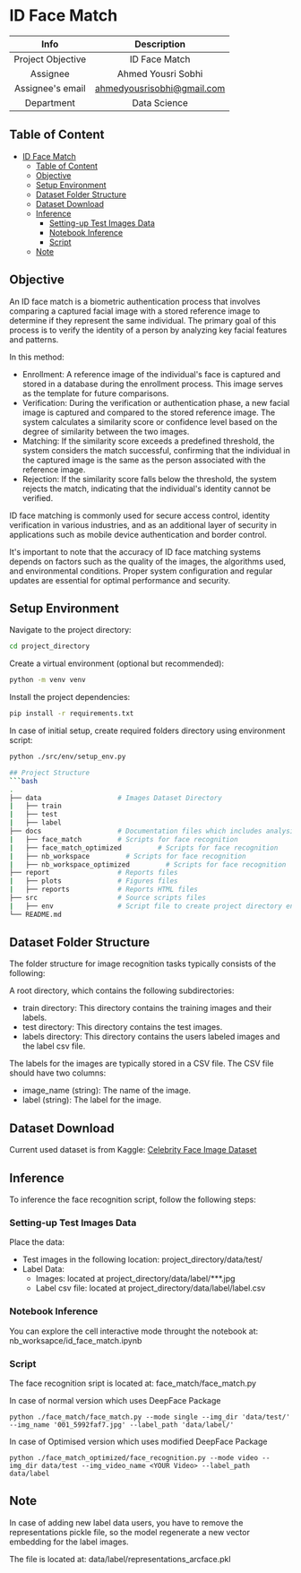 # ID Face Match

| Info | Description |
|:-----:|:----------:|
| Project Objective |ID Face Match|
| Assignee | Ahmed Yousri Sobhi |
| Assignee's email | [ahmedyousrisobhi@gmail.com](ahmedyousrisobhi@gmail.com) |
| Department | Data Science |

## Table of Content
- [ID Face Match](#id-face-match)
  - [Table of Content](#table-of-content)
  - [Objective](#objective)
  - [Setup Environment](#setup-environment)
  - [Dataset Folder Structure](#dataset-folder-structure)
  - [Dataset Download](#dataset-download)
  - [Inference](#inference)
    - [Setting-up Test Images Data](#setting-up-test-images-data)
    - [Notebook Inference](#notebook-inference)
    - [Script](#script)
  - [Note](#note)

## Objective
An ID face match is a biometric authentication process that involves comparing a captured facial image with a stored reference image to determine if they represent the same individual. The primary goal of this process is to verify the identity of a person by analyzing key facial features and patterns.

In this method:
- Enrollment: A reference image of the individual's face is captured and stored in a database during the enrollment process. This image serves as the template for future comparisons.
- Verification: During the verification or authentication phase, a new facial image is captured and compared to the stored reference image. The system calculates a similarity score or confidence level based on the degree of similarity between the two images.
- Matching: If the similarity score exceeds a predefined threshold, the system considers the match successful, confirming that the individual in the captured image is the same as the person associated with the reference image.
- Rejection: If the similarity score falls below the threshold, the system rejects the match, indicating that the individual's identity cannot be verified.

ID face matching is commonly used for secure access control, identity verification in various industries, and as an additional layer of security in applications such as mobile device authentication and border control.

It's important to note that the accuracy of ID face matching systems depends on factors such as the quality of the images, the algorithms used, and environmental conditions. Proper system configuration and regular updates are essential for optimal performance and security.

## Setup Environment
Navigate to the project directory:

```bash
cd project_directory
```

Create a virtual environment (optional but recommended):
```bash
python -m venv venv
```

Install the project dependencies:

```bash
pip install -r requirements.txt
```

In case of initial setup, create required folders directory using environment script:
```bash
python ./src/env/setup_env.py

## Project Structure
```bash
.
├── data                   # Images Dataset Directory
|   ├── train
|   ├── test
|   ├── label
├── docs                   # Documentation files which includes analysis report
|   ├── face_match         # Scripts for face recognition
|   ├── face_match_optimized         # Scripts for face recognition
|   ├── nb_workspace         # Scripts for face recognition
|   ├── nb_workspace_optimized         # Scripts for face recognition
├── report                 # Reports files
|   ├── plots              # Figures files
|   ├── reports            # Reports HTML files
├── src                    # Source scripts files
|   ├── env                # Script file to create project directory environment
└── README.md
```

## Dataset Folder Structure
The folder structure for image recognition tasks typically consists of the following:

A root directory, which contains the following subdirectories:
- train directory: This directory contains the training images and their labels.
- test directory: This directory contains the test images.
- labels directory: This directory contains the users labeled images and the label csv file.

The labels for the images are typically stored in a CSV file. The CSV file should have two columns:
- image_name (string): The name of the image.
- label (string): The label for the image.

## Dataset Download
Current used dataset is from Kaggle: [Celebrity Face Image Dataset](https://www.kaggle.com/datasets/vishesh1412/celebrity-face-image-dataset?select=Celebrity+Faces+Dataset)

## Inference
To inference the face recognition script, follow the following steps:

### Setting-up Test Images Data
Place the data:
- Test images in the following location: project_directory/data/test/
- Label Data:
  - Images: located at project_directory/data/label/***.jpg
  - Label csv file: located at project_directory/data/label/label.csv

### Notebook Inference
You can explore the cell interactive mode throught the notebook at: nb_worksapce/id_face_match.ipynb

### Script
The face recognition sript is located at: face_match/face_match.py

In case of normal version which uses DeepFace Package
```
python ./face_match/face_match.py --mode single --img_dir 'data/test/' --img_name '001_5992faf7.jpg' --label_path 'data/label/' 
```

In case of Optimised version which uses modified DeepFace Package
```
python ./face_match_optimized/face_recognition.py --mode video --img_dir data/test --img_video_name <YOUR Video> --label_path data/label
```

## Note
In case of adding new label data users, you have to remove the representations pickle file, so the model regenerate a new vector embedding for the label images.

The file is located at: data/label/representations_arcface.pkl